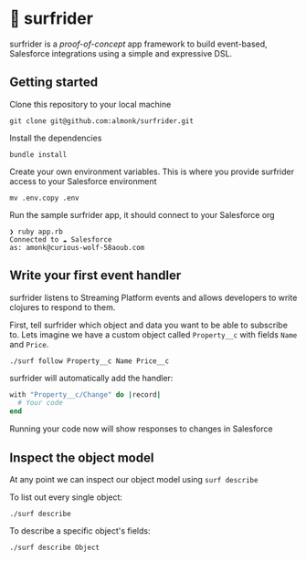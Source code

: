 # 🌊 surfrider 

surfrider is a *proof-of-concept* app framework to build event-based, Salesforce integrations using a simple and expressive DSL.

## Getting started
Clone this repository to your local machine

`git clone git@github.com:almonk/surfrider.git`

Install the dependencies

`bundle install`

Create your own environment variables. This is where you provide surfrider access to your Salesforce environment

`mv .env.copy .env`

Run the sample surfrider app, it should connect to your Salesforce org

```
❯ ruby app.rb
Connected to ☁️ Salesforce
as: amonk@curious-wolf-58aoub.com
```

## Write your first event handler

surfrider listens to Streaming Platform events and allows developers to write clojures to respond to them.

First, tell surfrider which object and data you want to be able to subscribe to. Lets imagine we have a custom object called `Property__c` with fields `Name` and `Price`.

```
./surf follow Property__c Name Price__c
```

surfrider will automatically add the handler:

```ruby
with "Property__c/Change" do |record|
  # Your code
end
```

Running your code now will show responses to changes in Salesforce

## Inspect the object model
At any point we can inspect our object model using `surf describe`

To list out every single object:

```
./surf describe
```

To describe a specific object's fields:

```
./surf describe Object
```